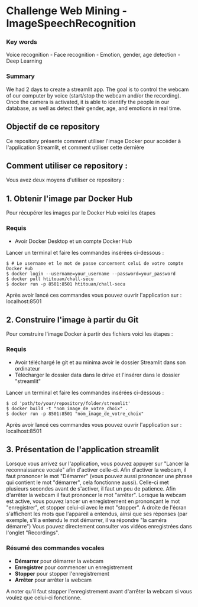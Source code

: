 # Challenge Web Mining - ImageSpeechRecognition

### Key words 
Voice recognition - Face recognition - Emotion, gender, age detection - Deep Learning

### Summary
We had 2 days to create a streamlit app. The goal is to control the webcam of our computer by voice (start/stop the webcam and/or the recording). Once the camera is activated, it is able to identify the people in our database, as well as detect their gender, age, and emotions in real time.


## Objectif de ce repository

Ce repository présente comment utiliser l'image Docker pour accéder à l'application Streamlit, et comment utiliser cette dernière

## Comment utiliser ce repository :

Vous avez deux moyens d'utiliser ce repository :

## 1. Obtenir l'image par Docker Hub

Pour récupérer les images par le Docker Hub voici les étapes

### Requis

* Avoir Docker Desktop et un compte Docker Hub

Lancer un terminal et faire les commandes insérées ci-dessous : 

```
$ # Le username et le mot de passe concernent celui de votre compte Docker Hub
$ docker login --username=your_username --password=your_password
$ docker pull htitouan/chall-secu
$ docker run -p 8501:8501 htitouan/chall-secu
```

Après avoir lancé ces commandes vous pouvez ouvrir l'application sur : localhost:8501

## 2. Construire l'image à partir du Git

Pour construire l'image Docker à partir des fichiers voici les étapes : 

### Requis 

* Avoir téléchargé le git et au minima avoir le dossier Streamlit dans son ordinateur
* Télécharger le dossier data dans le drive et l'insérer dans le dossier "streamlit"

Lancer un terminal et faire les commandes insérées ci-dessous : 

```
$ cd 'path/to/your/repository/folder/streamlit'
$ docker build -t "nom_image_de_votre_choix" .
$ docker run -p 8501:8501 "nom_image_de_votre_choix"
```
Après avoir lancé ces commandes vous pouvez ouvrir l'application sur : localhost:8501

## 3. Présentation de l'application streamlit

Lorsque vous arrivez sur l'application, vous pouvez appuyer sur "Lancer la reconnaissance vocale" afin d'activer celle-ci. Afin d'activer la webcam, il faut prononcer le mot "Démarrer" (vous pouvez aussi prononcer une phrase qui contient le mot "démarrer", cela fonctionne aussi). Celle-ci met plusieurs secondes avant de s'activer, il faut un peu de patience.  Afin d'arrêter la webcam il faut prononcer le mot "arrêter". Lorsque la webcam est active, vous pouvez lancer un enregistrement en prononçant le mot "enregistrer", et stopper celui-ci avec le mot "stopper". A droite de l'écran s'affichent les mots que l'appareil a entendus, ainsi que ses réponses (par exemple, s'il a entendu le mot démarrer, il va répondre "la caméra démarre")
Vous pouvez directement consulter vos vidéos enregistrées dans l'onglet "Recordings".

### Résumé des commandes vocales

* **Démarrer** pour démarrer la webcam
* **Enregistrer** pour commencer un enregistrement
* **Stopper** pour stopper l'enregistrement
* **Arrêter** pour arrêter la webcam

A noter qu'il faut stopper l'enregistrement avant d'arrêter la webcam si vous voulez que celui-ci fonctionne.








